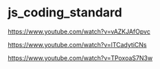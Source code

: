 # js_coding_standard

https://www.youtube.com/watch?v=vAZKJAfOpvc

https://www.youtube.com/watch?v=lTCadytiCNs

https://www.youtube.com/watch?v=TPoxoaS7N3w
